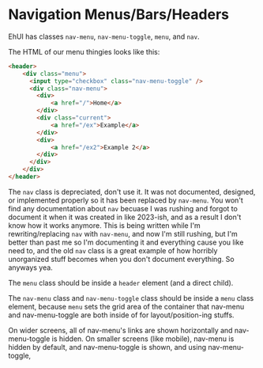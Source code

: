 # Navigation Menus/Bars/Headers

EhUI has classes `nav-menu`, `nav-menu-toggle`, `menu`, and `nav`.

The HTML of our menu thingies looks like this:
```html
<header>
    <div class="menu">
      <input type="checkbox" class="nav-menu-toggle" />
      <div class="nav-menu">
        <div>
            <a href="/">Home</a>
        </div>
        <div class="current">
            <a href="/ex">Example</a>
        </div>
        <div>
            <a href="/ex2">Example 2</a>
        </div>
      </div>
    </div>
</header>
```

The `nav` class is depreciated, don't use it. It was not documented, designed, or implemented properly so it has been replaced by `nav-menu`. You won't find any documentation about `nav` becuase I was rushing and forgot to document it when it was created in like 2023-ish, and as a result I don't know how it works anymore. This is being written while I'm rewriting/replacing `nav` with `nav-menu`, and now I'm still rushing, but I'm better than past me so I'm documenting it and everything cause you like need to, and the old `nav` class is a great example of how horribly unorganized stuff becomes when you don't document everything. So anyways yea.

The `menu` class should be inside a `header` element (and a direct child).

The `nav-menu` class and `nav-menu-toggle` class should be inside a `menu` class element, because `menu` sets the grid area of the container that nav-menu and nav-menu-toggle are both inside of for layout/position-ing stuffs.

On wider screens, all of nav-menu's links are shown horizontally and nav-menu-toggle is hidden. On smaller screens (like mobile), nav-menu is hidden by default, and nav-menu-toggle is shown, and using nav-menu-toggle, 
